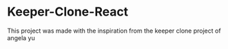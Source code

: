 # Keeper-Clone-React
This project was made with the inspiration from the keeper clone project of angela yu
